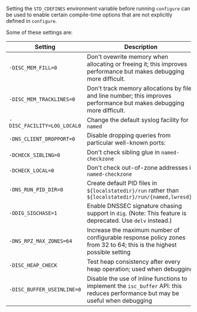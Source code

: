 <!--
 - Copyright (C) Internet Systems Consortium, Inc. ("ISC")
 -
 - This Source Code Form is subject to the terms of the Mozilla Public
 - License, v. 2.0. If a copy of the MPL was not distributed with this
 - file, You can obtain one at http://mozilla.org/MPL/2.0/.
 -
 - See the COPYRIGHT file distributed with this work for additional
 - information regarding copyright ownership.
-->
Setting the `STD_CDEFINES` environment variable before running `configure`
can be used to enable certain compile-time options that are not explicitly
defined in `configure`.

Some of these settings are:

|Setting                            |Description |
|-----------------------------------|----------------------------------------|
|`-DISC_MEM_FILL=0`|Don't ovewrite memory when allocating or freeing it; this improves performance but makes debugging more difficult.|
|`-DISC_MEM_TRACKLINES=0`|Don't track memory allocations by file and line number; this improves performance but makes debugging more difficult.|
|<nobr>`-DISC_FACILITY=LOG_LOCAL0`</nobr>|Change the default syslog facility for `named`|
|`-DNS_CLIENT_DROPPORT=0`|Disable dropping queries from particular well-known ports:|
|`-DCHECK_SIBLING=0`|Don't check sibling glue in `named-checkzone`|
|`-DCHECK_LOCAL=0`|Don't check out-of-zone addresses in `named-checkzone`|
|`-DNS_RUN_PID_DIR=0`|Create default PID files in `${localstatedir}/run` rather than `${localstatedir}/run/{named,lwresd}/`|
|`-DDIG_SIGCHASE=1`|Enable DNSSEC signature chasing support in `dig`.  (Note: This feature is deprecated. Use `delv` instead.)|
|`-DNS_RPZ_MAX_ZONES=64`|Increase the maximum number of configurable response policy zones from 32 to 64; this is the highest possible setting|
|`-DISC_HEAP_CHECK`|Test heap consistency after every heap operation; used when debugging|
|`-DISC_BUFFER_USEINLINE=0`|Disable the use of inline functions to implement the `isc_buffer` API: this reduces performance but may be useful when debugging |

